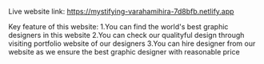 Live website link: https://mystifying-varahamihira-7d8bfb.netlify.app


Key feature of this website:
1.You can find the world's best graphic designers in this website
2.You can check our qualityful design through visiting portfolio website of our designers
3.You can hire designer from our website as we ensure the best graphic designer with reasonable price 